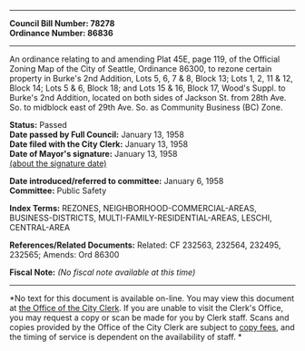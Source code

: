 * * * * *  
  
**Council Bill Number: [](#h0)[](#h2)78278**   
**Ordinance Number: 86836**  
  
* * * * *  
  
An ordinance relating to and amending Plat 45E, page 119, of the Official Zoning Map of the City of Seattle, Ordinance 86300, to rezone certain property in Burke's 2nd Addition, Lots 5, 6, 7 & 8, Block 13; Lots 1, 2, 11 & 12, Block 14; Lots 5 & 6, Block 18; and Lots 15 & 16, Block 17, Wood's Suppl. to Burke's 2nd Addition, located on both sides of Jackson St. from 28th Ave. So. to midblock east of 29th Ave. So. as Community Business (BC) Zone.  
  
**Status:** Passed   
**Date passed by Full Council:** January 13, 1958   
**Date filed with the City Clerk:** January 13, 1958   
**Date of Mayor's signature:** January 13, 1958   
[(about the signature date)](/~public/approvaldate.htm)   
  
  
**Date introduced/referred to committee:** January 6, 1958   
**Committee:** Public Safety   
  
**Index Terms:** REZONES, NEIGHBORHOOD-COMMERCIAL-AREAS, BUSINESS-DISTRICTS, MULTI-FAMILY-RESIDENTIAL-AREAS, LESCHI, CENTRAL-AREA  
  
**References/Related Documents:** Related: CF 232563, 232564, 232495, 232565; Amends: Ord 86300  
  
**Fiscal Note:** *(No fiscal note available at this time)*  
  
* * * * *  
  
*No text for this document is available on-line. You may view this document at [the Office of the City Clerk](http://www.seattle.gov/leg/clerk/contactUs.htm). If you are unable to visit the Clerk's Office, you may request a copy or scan be made for you by Clerk staff. Scans and copies provided by the Office of the City Clerk are subject to [copy fees](http://clerk.seattle.gov/~public/clerkfees.htm), and the timing of service is dependent on the availability of staff. *  
  
  
